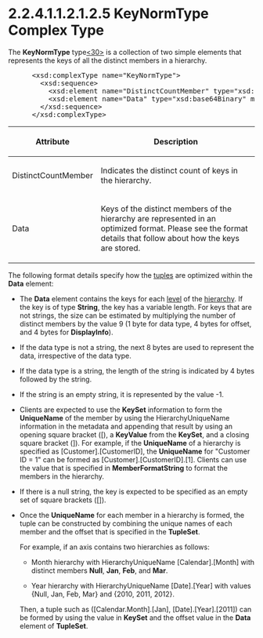 <html dir="LTR" xmlns:mshelp="http://msdn.microsoft.com/mshelp" xmlns:ddue="http://ddue.schemas.microsoft.com/authoring/2003/5" xmlns:xlink="http://www.w3.org/1999/xlink" xmlns:tool="http://www.microsoft.com/tooltip">
    <head>
        <meta http-equiv="Content-Type" content="text/html; CHARSET=utf-8"></meta>
        <meta name="save" content="history"></meta>
        <title>2.2.4.1.1.2.1.2.5 KeyNormType Complex Type</title>
        <xml>
            <mshelp:toctitle title="2.2.4.1.1.2.1.2.5 KeyNormType Complex Type"></mshelp:toctitle>
            <mshelp:rltitle title="[MS-SSAS]: KeyNormType Complex Type"></mshelp:rltitle>
            <mshelp:keyword index="A" term="00f44fb0-ae20-4a8d-ad4a-1fa587077d7d"></mshelp:keyword>
            <mshelp:attr name="DCSext.ContentType" value="open specification"></mshelp:attr>
            <mshelp:attr name="AssetID" value="00f44fb0-ae20-4a8d-ad4a-1fa587077d7d"></mshelp:attr>
            <mshelp:attr name="TopicType" value="kbRef"></mshelp:attr>
            <mshelp:attr name="DCSext.Title" value="[MS-SSAS]: KeyNormType Complex Type" />
        </xml>
    </head>
    <body>
        <div id="header">
            <h1 class="heading">2.2.4.1.1.2.1.2.5 KeyNormType Complex Type</h1>
        </div>
        <div id="mainSection">
            <div id="mainBody">
                <div id="allHistory" class="saveHistory"></div>
                <div id="sectionSection0" class="section" name="collapseableSection">
                    

<p>The <b>KeyNormType</b> type<a id="Appendix_A_Target_30"></a><a href="b9ac4859-2662-44ca-b131-9addd8b953dc.htm#Appendix_A_30" aria-label="Product behavior note 30">&lt;30&gt;</a> is a
collection of two simple elements that represents the keys of all the distinct
members in a hierarchy.</p>

<dl>
<dd>
<div><pre> &lt;xsd:complexType name=&quot;KeyNormType&quot;&gt;
   &lt;xsd:sequence&gt;
     &lt;xsd:element name=&quot;DistinctCountMember&quot; type=&quot;xsd:string&quot; minOccurs=&quot;1&quot; maxOccurs=&quot;1&quot; /&gt;
     &lt;xsd:element name=&quot;Data&quot; type=&quot;xsd:base64Binary&quot; minOccurs=&quot;0&quot; maxOccurs=&quot;unbounded&quot; /&gt;
   &lt;/xsd:sequence&gt;
 &lt;/xsd:complexType&gt;
</pre></div>
</dd></dl>

<table>
 <thead>
  <tr>
   <th>
   <p>Attribute</p>
   </th>
   <th>
   <p>Description</p>
   </th>
  </tr>
 </thead>
 <tr>
  <td>
  <p>DistinctCountMember</p>
  </td>
  <td>
  <p>Indicates the distinct count of keys in the hierarchy.</p>
  </td>
 </tr>
 <tr>
  <td>
  <p>Data</p>
  </td>
  <td>
  <p>Keys of the distinct members of the hierarchy are
  represented in an optimized format. Please see the format details that follow
  about how the keys are stored.</p>
  </td>
 </tr>
</table>

<p>The following format details specify how the <a href="8676f5ce-62d4-4244-a326-634bfed4aba4.htm#gt_e64f7e8a-c55b-47dc-9c6e-2afe5f13d448">tuples</a> are optimized within
the <b>Data</b> element:</p>

<ul><li><p><span><span> 
</span></span>The <b>Data</b> element contains the keys for each <a href="8676f5ce-62d4-4244-a326-634bfed4aba4.htm#gt_35243297-04e4-4bb0-be03-defaf24c4246">level</a> of the <a href="8676f5ce-62d4-4244-a326-634bfed4aba4.htm#gt_a07fc05d-cdb0-442c-984a-dd3589b9f682">hierarchy</a>. If the key is of
type <b>String</b>, the key has a variable length. For keys that are not
strings, the size can be estimated by multiplying the number of distinct
members by the value 9 (1 byte for data type, 4 bytes for offset, and 4 bytes
for <b>DisplayInfo</b>).</p>

</li><li><p><span><span> 
</span></span>If the data type is not a string, the next 8 bytes are used to
represent the data, irrespective of the data type.</p>

</li><li><p><span><span> 
</span></span>If the data type is a string, the length of the string is
indicated by 4 bytes followed by the string.</p>

</li><li><p><span><span> 
</span></span>If the string is an empty string, it is represented by the value
-1.</p>

</li><li><p><span><span> 
</span></span>Clients are expected to use the <b>KeySet</b> information to form
the <b>UniqueName</b> of the member by using the HierarchyUniqueName
information in the metadata and appending that result by using an opening
square bracket ([), a <b>KeyValue</b> from the <b>KeySet</b>, and a closing
square bracket (]). For example, if the <b>UniqueName</b> of a hierarchy is
specified as [Customer].[CustomerID], the <b>UniqueName</b> for &quot;Customer
ID = 1&quot; can be formed as [Customer].[CustomerID].[1]. Clients can use the
value that is specified in <b>MemberFormatString</b> to format the members in
the hierarchy. </p>

</li><li><p><span><span> 
</span></span>If there is a null string, the key is expected to be specified as
an empty set of square brackets ([]).</p>

</li><li><p><span><span> 
</span></span>Once the <b>UniqueName</b> for each member in a hierarchy is
formed, the tuple can be constructed by combining the unique names of each
member and the offset that is specified in the <b>TupleSet</b>.</p>

<p>For example, if an axis contains
two hierarchies as follows:</p>

<ul><li><p><span><span>  </span></span>Month
hierarchy with HierarchyUniqueName [Calendar].[Month] with distinct members <b>Null</b>,
<b>Jan</b>, <b>Feb</b>, and <b>Mar</b>.</p>

</li><li><p><span><span>  </span></span>Year
hierarchy with HierarchyUniqueName [Date].[Year] with values {Null, Jan, Feb,
Mar} and {2010, 2011, 2012}.</p>

</li></ul><p>Then, a tuple such as
([Calendar.Month].[Jan], [Date].[Year].[2011]) can be formed by using the value
in <b>KeySet</b> and the offset value in the <b>Data</b> element of <b>TupleSet</b>.</p>

</li></ul>
                </div>
            </div>
        </div>
    </body>
</html>